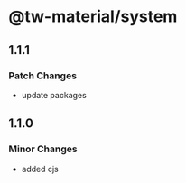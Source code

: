 # @tw-material/system

## 1.1.1

### Patch Changes

- update packages

## 1.1.0

### Minor Changes

- added cjs
